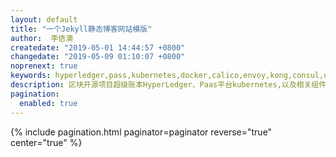 ```yaml
---
layout: default 
title: "一个Jekyll静态博客网站模版"
author:  李佶澳
createdate: "2019-05-01 14:44:57 +0800"
changedate: "2019-05-09 01:10:07 +0800"
noprenext: true
keywords: hyperledger,pass,kubernetes,docker,calico,envoy,kong,consul,openresty,openwrt,linux,go,python,lua,nginx,proxy,投资,理财,股票,A股,港股,美股,基金
description: 区块开源项目超级账本HyperLedger、Paas平台kubernetes,以及相关组件Docker、Calico、Envoy、Kong、Consul、OpenResty、Nginx等开源项目的使用笔记，和Go、python、lua等编程语言笔记，以及OpenWrt等偏门项目的研究笔记，另外还有小部分关于理财投资的思考笔记，涉及股票、债券、基金、A股、港股、美股、定投等。
pagination:
  enabled: true
---
```


{% include pagination.html paginator=paginator reverse="true" center="true" %}
